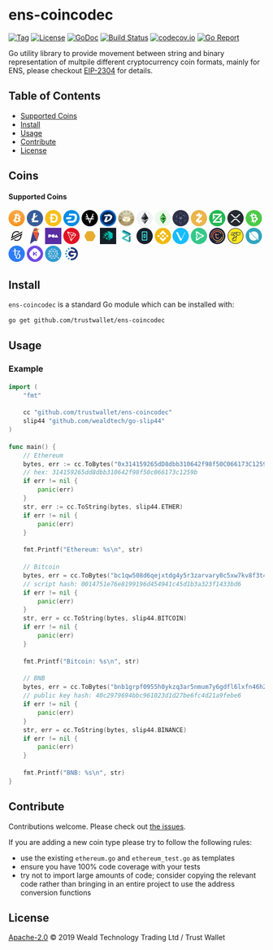 # ens-coincodec

[![Tag](https://img.shields.io/github/tag/trustwallet/ens-coincodec.svg)](https://github.com/trustwallet/ens-coincodec/releases/)
[![License](https://img.shields.io/github/license/trustwallet/ens-coincodec.svg)](LICENSE)
[![GoDoc](https://godoc.org/github.com/trustwallet/ens-coincodec?status.svg)](https://godoc.org/github.com/trustwallet/ens-coincodec)
[![Build Status](https://travis-ci.org/trustwallet/ens-coincodec.svg?branch=master)](https://travis-ci.org/trustwallet/ens-coincodec)
[![codecov.io](https://img.shields.io/codecov/c/github/trustwallet/ens-coincodec.svg)](https://codecov.io/github/trustwallet/ens-coincodec)
[![Go Report](https://goreportcard.com/badge/github.com/trustwallet/ens-coincodec)](https://goreportcard.com/report/github.com/trustwallet/ens-coincodec)

Go utility library to provide movement between string and binary representation of multpile different cryptocurrency coin formats, mainly for ENS, please checkout [EIP-2304](https://github.com/ethereum/EIPs/blob/master/EIPS/eip-2304.md) for details.


## Table of Contents

- [Supported Coins](#coins)
- [Install](#install)
- [Usage](#usage)
- [Contribute](#contribute)
- [License](#license)

## Coins

#### Supported Coins

<a href="https://bitcoin.org" target="_blank"><img src="https://raw.githubusercontent.com/TrustWallet/tokens/master/coins/0.png" width="32" /></a>
<a href="https://litecoin.org" target="_blank"><img src="https://raw.githubusercontent.com/TrustWallet/tokens/master/coins/2.png" width="32" /></a>
<a href="https://dogecoin.com" target="_blank"><img src="https://raw.githubusercontent.com/TrustWallet/tokens/master/coins/3.png" width="32" /></a>
<a href="https://dash.org" target="_blank"><img src="https://raw.githubusercontent.com/TrustWallet/tokens/master/coins/5.png" width="32" /></a>
<a href="https://viacoin.org" target="_blank"><img src="https://raw.githubusercontent.com/TrustWallet/tokens/master/coins/14.png" width="32" /></a>
<a href="https://www.digibyte.io" target="_blank"><img src="https://raw.githubusercontent.com/TrustWallet/tokens/master/coins/20.png" width="32" /></a>
<a href="https://monacoin.org" target="_blank"><img src="https://raw.githubusercontent.com/TrustWallet/tokens/master/coins/22.png" width="32" /></a>
<a href="https://ethereum.org" target="_blank"><img src="https://raw.githubusercontent.com/TrustWallet/tokens/master/coins/60.png" width="32" /></a>
<a href="https://ethereumclassic.github.io" target="_blank"><img src="https://raw.githubusercontent.com/TrustWallet/tokens/master/coins/61.png" width="32" /></a>
<a href="https://cosmos.network/" target="_blank"><img src="https://raw.githubusercontent.com/TrustWallet/tokens/master/coins/118.png" width="32" /></a>
<a href="https://z.cash" target="_blank"><img src="https://raw.githubusercontent.com/TrustWallet/tokens/master/coins/133.png" width="32" /></a>
<a href="https://zcoin.io" target="_blank"><img src="https://raw.githubusercontent.com/TrustWallet/tokens/master/coins/136.png" width="32" /></a>
<a href="https://ripple.com" target="_blank"><img src="https://raw.githubusercontent.com/TrustWallet/tokens/master/coins/144.png" width="32" /></a>
<a href="https://bitcoincash.org" target="_blank"><img src="https://raw.githubusercontent.com/TrustWallet/tokens/master/coins/145.png" width="32" /></a>
<a href="https://stellar.org" target="_blank"><img src="https://raw.githubusercontent.com/TrustWallet/tokens/master/coins/148.png" width="32" /></a>
<a href="https://ravencoin.org" target="_blank"><img src="https://raw.githubusercontent.com/TrustWallet/tokens/master/coins/175.png" width="32" /></a>
<a href="https://poa.network" target="_blank"><img src="https://raw.githubusercontent.com/TrustWallet/tokens/master/coins/178.png" width="32" /></a>
<a href="https://tron.network" target="_blank"><img src="https://raw.githubusercontent.com/TrustWallet/tokens/master/coins/195.png" width="32" /></a>
<a href="https://nimiq.com" target="_blank"><img src="https://raw.githubusercontent.com/TrustWallet/tokens/master/coins/242.png" width="32" /></a>
<a href="https://iotex.io" target="_blank"><img src="https://raw.githubusercontent.com/TrustWallet/tokens/master/coins/304.png" width="32" /></a>
<a href="https://zilliqa.com" target="_blank"><img src="https://raw.githubusercontent.com/TrustWallet/tokens/master/coins/313.png" width="32" /></a>
<a href="https://www.thetatoken.org" target="_blank"><img src="https://raw.githubusercontent.com/TrustWallet/tokens/master/coins/500.png" width="32" /></a>
<a href="https://binance.com" target="_blank"><img src="https://raw.githubusercontent.com/TrustWallet/tokens/master/coins/714.png" width="32" /></a>
<a href="https://vechain.org" target="_blank"><img src="https://raw.githubusercontent.com/TrustWallet/tokens/master/coins/818.png" width="32" /></a>
<a href="https://callisto.network" target="_blank"><img src="https://raw.githubusercontent.com/TrustWallet/tokens/master/coins/820.png" width="32" /></a>
<a href="https://tomochain.network" target="_blank"><img src="https://raw.githubusercontent.com/TrustWallet/tokens/master/coins/889.png" width="32" /></a>
<a href="https://thudercore.com" target="_blank"><img src="https://raw.githubusercontent.com/TrustWallet/tokens/master/coins/1001.png" width="32" /></a>
<a href="https://ont.io" target="_blank"><img src="https://raw.githubusercontent.com/TrustWallet/tokens/master/coins/1024.png" width="32" /></a>
<a href="https://tezos.com" target="_blank"><img src="https://raw.githubusercontent.com/TrustWallet/tokens/master/coins/1729.png" width="32" /></a>
<a href="https://kin.org" target="_blank"><img src="https://raw.githubusercontent.com/TrustWallet/tokens/master/coins/2017.png" width="32" /></a>
<a href="https://qtum.org" target="_blank"><img src="https://raw.githubusercontent.com/TrustWallet/tokens/master/coins/2301.png" width="32" /></a>
<a href="https://gochain.io" target="_blank"><img src="https://raw.githubusercontent.com/TrustWallet/tokens/master/coins/6060.png" width="32" /></a>

## Install

`ens-coincodec` is a standard Go module which can be installed with:

```sh
go get github.com/trustwallet/ens-coincodec
```

## Usage

### Example

```go
import (
	"fmt"

	cc "github.com/trustwallet/ens-coincodec"
	slip44 "github.com/wealdtech/go-slip44"
)

func main() {
	// Ethereum
	bytes, err := cc.ToBytes("0x314159265dD8dbb310642f98f50C066173C1259b", slip44.ETHER)
	// hex: 314159265dd8dbb310642f98f50c066173c1259b
	if err != nil {
		panic(err)
	}
	str, err := cc.ToString(bytes, slip44.ETHER)
	if err != nil {
		panic(err)
	}

	fmt.Printf("Ethereum: %s\n", str)

	// Bitcoin
	bytes, err = cc.ToBytes("bc1qw508d6qejxtdg4y5r3zarvary0c5xw7kv8f3t4", slip44.BITCOIN)
	// script hash: 0014751e76e8199196d454941c45d1b3a323f1433bd6
	if err != nil {
		panic(err)
	}
	str, err = cc.ToString(bytes, slip44.BITCOIN)
	if err != nil {
		panic(err)
	}

	fmt.Printf("Bitcoin: %s\n", str)

	// BNB
	bytes, err = cc.ToBytes("bnb1grpf0955h0ykzq3ar5nmum7y6gdfl6lxfn46h2", slip44.BINANCE)
	// public key hash: 40c2979694bbc961023d1d27be6fc4d21a9febe6
	if err != nil {
		panic(err)
	}
	str, err = cc.ToString(bytes, slip44.BINANCE)
	if err != nil {
		panic(err)
	}

	fmt.Printf("BNB: %s\n", str)
}
```

## Contribute

Contributions welcome. Please check out [the issues](https://github.com/trustwallet/ens-coincodec/issues).

If you are adding a new coin type please try to follow the following rules:

  - use the existing `ethereum.go` and `ethereum_test.go` as templates
  - ensure you have 100% code coverage with your tests
  - try not to import large amounts of code; consider copying the relevant code rather than bringing in an entire project to use the address conversion functions

## License

[Apache-2.0](LICENSE) © 2019 Weald Technology Trading Ltd / Trust Wallet
